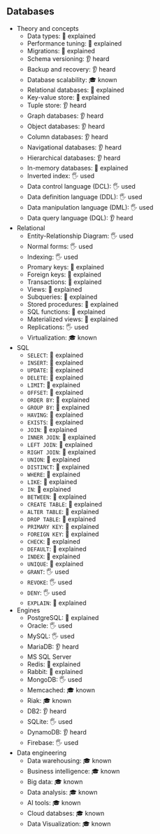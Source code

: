 ## Databases

- Theory and concepts
  - Data types: 🙋 explained
  - Performance tuning: 🙋 explained
  - Migrations: 🙋 explained
  - Schema versioning: 👂 heard
  - Backup and recovery: 👂 heard
  - Database scalability: 🎓 known
  - Relational databases: 🙋 explained
  - Key-value store: 🙋 explained
  - Tuple store: 👂 heard
  - Graph databases: 👂 heard
  - Object databases: 👂 heard
  - Column databases: 👂 heard
  - Navigational databases: 👂 heard
  - Hierarchical databases: 👂 heard
  - In-memory databases: 🙋 explained
  - Inverted index: 🖐️ used
  - Data control language (DCL): 🖐️ used
  - Data definition language (DDL): 🖐️ used
  - Data manipulation language (DML): 🖐️ used
  - Data query language (DQL): 👂 heard
- Relational
  - Entity-Relationship Diagram: 🖐️ used
  - Normal forms: 🖐️ used
  - Indexing: 🖐️ used
  - Promary keys: 🙋 explained
  - Foreign keys: 🙋 explained
  - Transactions: 🙋 explained
  - Views: 🙋 explained
  - Subqueries: 🙋 explained
  - Stored procedures: 🙋 explained
  - SQL functions: 🙋 explained
  - Materialized views: 🙋 explained
  - Replications: 🖐️ used
  - Virtualization: 🎓 known
- SQL
  - `SELECT`: 🙋 explained
  - `INSERT`: 🙋 explained
  - `UPDATE`: 🙋 explained
  - `DELETE`: 🙋 explained
  - `LIMIT`: 🙋 explained
  - `OFFSET`: 🙋 explained
  - `ORDER BY`: 🙋 explained
  - `GROUP BY`: 🙋 explained
  - `HAVING`: 🙋 explained
  - `EXISTS`: 🙋 explained
  - `JOIN`: 🙋 explained
  - `INNER JOIN`: 🙋 explained
  - `LEFT JOIN`: 🙋 explained
  - `RIGHT JOIN`: 🙋 explained
  - `UNION`: 🙋 explained
  - `DISTINCT`: 🙋 explained
  - `WHERE`: 🙋 explained
  - `LIKE`: 🙋 explained
  - `IN`: 🙋 explained
  - `BETWEEN`: 🙋 explained
  - `CREATE TABLE`: 🙋 explained
  - `ALTER TABLE`: 🙋 explained
  - `DROP TABLE`: 🙋 explained
  - `PRIMARY KEY`: 🙋 explained
  - `FOREIGN KEY`: 🙋 explained
  - `CHECK`: 🙋 explained
  - `DEFAULT`: 🙋 explained
  - `INDEX`: 🙋 explained
  - `UNIQUE`: 🙋 explained
  - `GRANT`: 🖐️ used
  - `REVOKE`: 🖐️ used
  - `DENY`: 🖐️ used
  - `EXPLAIN`: 🙋 explained
- Engines
  - PostgreSQL: 🙋 explained
  - Oracle: 🖐️ used
  - MySQL: 🖐️ used
  - MariaDB: 👂 heard
  - MS SQL Server
  - Redis: 🙋 explained
  - Rabbit: 🙋 explained
  - MongoDB: 🖐️ used
  - Memcached: 🎓 known
  - Riak: 🎓 known
  - DB2: 👂 heard
  - SQLite: 🖐️ used
  - DynamoDB: 👂 heard
  - Firebase: 🖐️ used
- Data engineering
  - Data warehousing: 🎓 known
  - Business intelligence: 🎓 known
  - Big data: 🎓 known
  - Data analysis: 🎓 known
  - AI tools: 🎓 known
  - Cloud databses: 🎓 known
  - Data Visualization: 🎓 known
